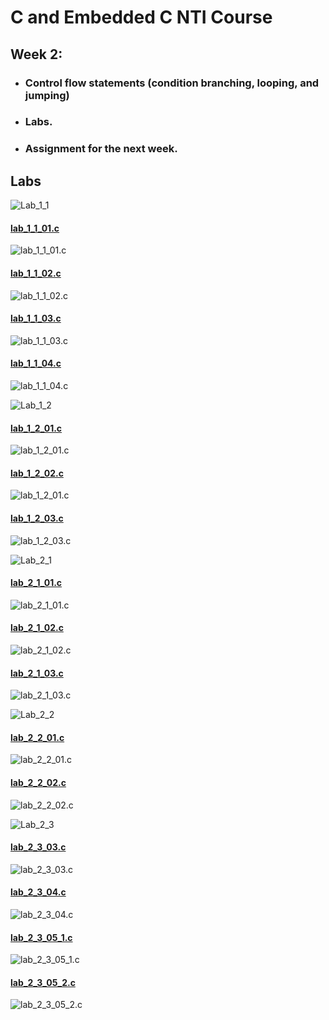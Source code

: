 # C and Embedded C NTI Course 

## Week 2:
- ### Control flow statements (condition branching, looping, and jumping)
- ### Labs.
- ### Assignment for the next week.

## Labs
![Lab_1_1](./Week_2_Labs_ASS/Lab_1_1.jpg)

#### [lab_1_1_01.c](./lab_1_1_01.c)
![lab_1_1_01.c](./lab_1_1_01.jpg)

#### [lab_1_1_02.c](./lab_1_1_02.c)
![lab_1_1_02.c](./lab_1_1_02.jpg)

#### [lab_1_1_03.c](./lab_1_1_03.c)
![lab_1_1_03.c](./lab_1_1_03.jpg)

#### [lab_1_1_04.c](./lab_1_1_04.c)
![lab_1_1_04.c](./lab_1_1_04.jpg)

![Lab_1_2](./Week_2_Labs_ASS/Lab_1_2.jpg)

#### [lab_1_2_01.c](./lab_1_2_01.c)
![lab_1_2_01.c](./lab_1_2_01.jpg)

#### [lab_1_2_02.c](./lab_1_2_02.c)
![lab_1_2_01.c](./lab_1_2_01.jpg)

#### [lab_1_2_03.c](./lab_1_2_03.c)
![lab_1_2_03.c](./lab_1_2_03.jpg)

![Lab_2_1](./Week_2_Labs_ASS/Lab_2_1.jpg)

#### [lab_2_1_01.c](./lab_2_1_01.c)
![lab_2_1_01.c](./lab_2_1_01.jpg)

#### [lab_2_1_02.c](./lab_2_1_02.c)
![lab_2_1_02.c](./lab_2_1_02.jpg)

#### [lab_2_1_03.c](./lab_2_1_03.c)
![lab_2_1_03.c](./lab_2_1_03.jpg)

![Lab_2_2](./Week_2_Labs_ASS/Lab_2_2.jpg)

#### [lab_2_2_01.c](./lab_2_2_01.c)
![lab_2_2_01.c](./lab_2_2_01.jpg)

#### [lab_2_2_02.c](./lab_2_2_02.c)
![lab_2_2_02.c](./lab_2_2_02.jpg)

![Lab_2_3](./Week_2_Labs_ASS/Lab_2_3.jpg)

#### [lab_2_3_03.c](./lab_2_3_03.c)
![lab_2_3_03.c](./lab_2_3_03.jpg)

#### [lab_2_3_04.c](./lab_2_3_04.c)
![lab_2_3_04.c](./lab_2_3_04.jpg)

#### [lab_2_3_05_1.c](./lab_2_3_05_1.c)
![lab_2_3_05_1.c](./lab_2_3_05_1.jpg)

#### [lab_2_3_05_2.c](./lab_2_3_05_2.c)
![lab_2_3_05_2.c](./lab_2_3_05_2.jpg)


